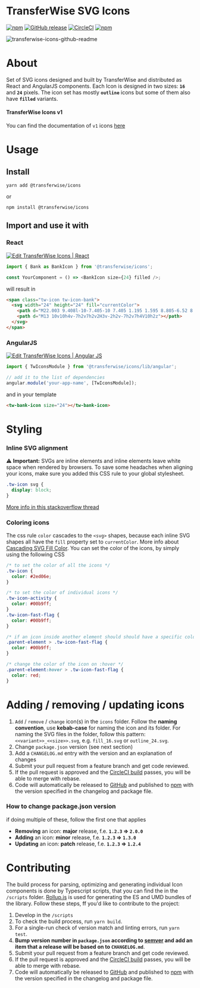 # TransferWise SVG Icons

[![npm](https://img.shields.io/npm/v/@transferwise/icons.svg)](https://www.npmjs.com/package/@transferwise/icons)
[![GitHub release](https://img.shields.io/github/release/transferwise/icons.svg)](https://github.com/transferwise/icons/releases)
[![CircleCI](https://img.shields.io/circleci/project/github/transferwise/icons/master.svg)](https://circleci.com/gh/transferwise/icons)
[![npm](https://img.shields.io/npm/l/icons.svg)](https://github.com/transferwise/icons/blob/master/LICENSE)

![transferwise-icons-github-readme](https://user-images.githubusercontent.com/47105236/81312233-b1ba1080-9086-11ea-9f99-ae754b3387fe.png)

# About
Set of SVG icons designed and built by TransferWise and distributed as React and AngularJS components.
Each Icon is designed in two sizes: **`16`** and **`24`** pixels.
The icon set has mostly **`outline`** icons but some of them also have **`filled`** variants.

#### TransferWise Icons v1 
You can find the documentation of `v1` icons [here](https://github.com/transferwise/icons/blob/f2d4b29847b3fa9ca488dac8acd5e2b75fc74291/README.md)

<!-- 
# Demo page of icons
TODO: Add demo link here once it's deployed to github pages 
-->

# Usage
## Install
```shell script
yarn add @transferwise/icons
```
or
```shell script
npm install @transferwise/icons
```
## Import and use it with
### React
[![Edit TransferWise Icons | React](https://codesandbox.io/static/img/play-codesandbox.svg)](https://codesandbox.io/s/transferwise-icons-react-5hhxb?fontsize=14&hidenavigation=1&theme=dark)

```ts
import { Bank as BankIcon } from '@transferwise/icons';

const YourComponent = () => <BankIcon size={24} filled />;
```

will result in
```html
<span class="tw-icon tw-icon-bank">
  <svg width="24" height="24" fill="currentColor">
    <path d="M22.003 9.408l-10-7.405-10 7.405 1.195 1.595 8.805-6.52 8.805 6.52 1.195-1.595z"></path>
    <path d="M13 10v10h4v-7h2v7h2v2H3v-2h2v-7h2v7h4V10h2z"></path>
  </svg>
</span>
```

### AngularJS
[![Edit TransferWise Icons | Angular JS](https://codesandbox.io/static/img/play-codesandbox.svg)](https://codesandbox.io/s/transferwise-icons-angular-js-gwkoo?fontsize=14&hidenavigation=1&theme=dark)

```ts
import { TwIconsModule } from '@transferwise/icons/lib/angular';

// add it to the list of dependencies
angular.module('your-app-name', [TwIconsModule]);
```
and in your template
```html
<tw-bank-icon size="24"></tw-bank-icon>
```

# Styling

### Inline SVG alignment

⚠️ **Important:**
SVGs are inline elements and inline elements leave white space when rendered by browsers.
To save some headaches when aligning your icons, make sure you added this CSS rule to your global stylesheet.

```css
.tw-icon svg {
  display: block;
}
```

[More info in this stackoverflow thread](https://stackoverflow.com/questions/24626908/how-to-get-rid-of-extra-space-below-svg-in-div-element)

### Coloring icons
The css rule `color` cascades to the `<svg>` shapes, because each inline SVG shapes all have the `fill` property set to `currentColor`. More info about [Cascading SVG Fill Color](https://css-tricks.com/cascading-svg-fill-color/). You can set the color of the icons, by simply using the following CSS

```css
/* to set the color of all the icons */
.tw-icon {
  color: #2ed06e;
}

/* to set the color of individual icons */
.tw-icon-activity {
  color: #00b9ff;
}
.tw-icon-fast-flag {
  color: #00b9ff;
}

/* if an icon inside another element should should have a specific color */
.parent-element > .tw-icon-fast-flag {
  color: #00b9ff;
}

/* change the color of the icon on :hover */
.parent-element:hover > .tw-icon-fast-flag {
  color: red;
}
```

# Adding / removing / updating icons

1. `Add` / `remove` / `change` icon(s) in the `icons` folder.
Follow the **naming convention**, use **kebab-case** for naming the icon and its folder. For naming the SVG files in the folder, follow this pattern: `<<variant>>_<<size>>.svg`, e.g. `fill_16.svg` or `outline_24.svg`.
1. Change `package.json` version (see next section)
1. Add a `CHANGELOG.md` entry with the version and an explanation of changes
1. Submit your pull request from a feature branch and get code reviewed.
1. If the pull request is approved and the [CircleCI build](https://circleci.com/gh/transferwise/icons) passes, you will be able to merge with rebase.
1. Code will automatically be released to [GitHub](https://github.com/transferwise/icons/releases) and published to [npm](https://www.npmjs.com/package/@transferwise/icons) with the version specified in the changelog and package file.


### How to change package.json version 
if doing multiple of these, follow the first one that applies
- **Removing** an icon: **major** release, f.e. **`1.2.3` => `2.0.0`** 
- **Adding** an icon: **minor** release, f.e. **`1.2.3` => `1.3.0`** 
- **Updating** an icon: **patch** release, f.e. **`1.2.3` => `1.2.4`** 


# Contributing

The build process for parsing, optimizing and generating individual Icon components is done by Typescript scripts, that you can find the in the `/scripts` folder. [Rollup.js](https://rollupjs.org/guide/en/) is used for generating the ES and UMD bundles of the library. Follow these steps, ff you'd like to contribute to the project:

1. Develop in the `/scripts`
1. To check the build process, run `yarn build`.
1. For a single-run check of version match and linting errors, run `yarn test`.
1. **Bump version number in `package.json` according to [semver](http://semver.org/) and add an item that a release will be based on to `CHANGELOG.md`**.
1. Submit your pull request from a feature branch and get code reviewed.
1. If the pull request is approved and the [CircleCI build](https://circleci.com/gh/transferwise/icons) passes, you will be able to merge with rebase.
1. Code will automatically be released to [GitHub](https://github.com/transferwise/icons/releases) and published to [npm](https://www.npmjs.com/package/@transferwise/icons) with the version specified in the changelog and package file.
